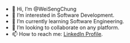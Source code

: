 - 👋 Hi, I’m @WeiSengChung
- 👀 I’m interested in Software Development.
- 🌱 I’m currently learning Software Engineering.
- 💞️ I’m looking to collaborate on any platform.
- 📫 How to reach me: <a href='https://www.linkedin.com/in/chungweiseng/' target="_blank"><link type="image/svg+xml" src="https://static.licdn.com/aero-v1/sc/h/akt4ae504epesldzj74dzred8"></link>LinkedIn Profile</a>.

<!---
WeiSengChung/WeiSengChung is a ✨ special ✨ repository because its `README.md` (this file) appears on your GitHub profile.
You can click the Preview link to take a look at your changes.
--->
